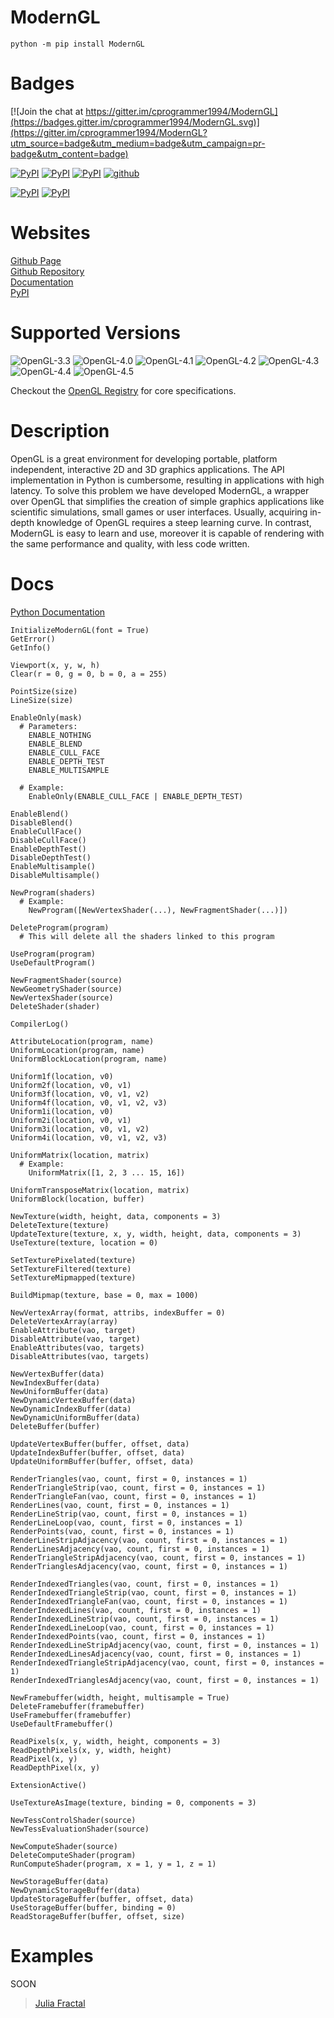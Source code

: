 # ModernGL

```
python -m pip install ModernGL
```

# Badges

[![Join the chat at https://gitter.im/cprogrammer1994/ModernGL](https://badges.gitter.im/cprogrammer1994/ModernGL.svg)](https://gitter.im/cprogrammer1994/ModernGL?utm_source=badge&utm_medium=badge&utm_campaign=pr-badge&utm_content=badge)

[![PyPI](https://img.shields.io/pypi/l/ModernGL.svg)](https://pypi.python.org/pypi/ModernGL)
[![PyPI](https://img.shields.io/pypi/pyversions/ModernGL.svg)](https://pypi.python.org/pypi/ModernGL)
[![PyPI](https://img.shields.io/pypi/v/ModernGL.svg)](https://pypi.python.org/pypi/ModernGL)
[![github](https://img.shields.io/github/tag/cprogrammer1994/ModernGL.svg)](https://github.com/cprogrammer1994/ModernGL)

[![PyPI](https://img.shields.io/pypi/status/ModernGL.svg)](https://pypi.python.org/pypi/ModernGL)
[![PyPI](https://img.shields.io/pypi/dm/ModernGL.svg)](https://pypi.python.org/pypi/ModernGL)

# Websites

[Github Page](http://cprogrammer1994.github.io/ModernGL/)<br>
[Github Repository](https://github.com/cprogrammer1994/ModernGL/)<br>
[Documentation](https://pythonhosted.org/ModernGL/)<br>
[PyPI](https://pypi.python.org/pypi/ModernGL/)

# Supported Versions

![OpenGL-3.3](https://raw.githubusercontent.com/cprogrammer1994/libOpenGL.a/master/Badges/OpenGL-33.png)
![OpenGL-4.0](https://raw.githubusercontent.com/cprogrammer1994/libOpenGL.a/master/Badges/OpenGL-40.png)
![OpenGL-4.1](https://raw.githubusercontent.com/cprogrammer1994/libOpenGL.a/master/Badges/OpenGL-41.png)
![OpenGL-4.2](https://raw.githubusercontent.com/cprogrammer1994/libOpenGL.a/master/Badges/OpenGL-42.png)
![OpenGL-4.3](https://raw.githubusercontent.com/cprogrammer1994/libOpenGL.a/master/Badges/OpenGL-43.png)
![OpenGL-4.4](https://raw.githubusercontent.com/cprogrammer1994/libOpenGL.a/master/Badges/OpenGL-44.png)
![OpenGL-4.5](https://raw.githubusercontent.com/cprogrammer1994/libOpenGL.a/master/Badges/OpenGL-45.png)

Checkout the [OpenGL Registry](https://www.opengl.org/registry/) for core specifications.

# Description

OpenGL is a great environment for developing portable, platform independent,
interactive 2D and 3D graphics applications. The API implementation in Python
is cumbersome, resulting in applications with high latency. To solve this
problem we have developed ModernGL, a wrapper over OpenGL that simplifies the
creation of simple graphics applications like scientific simulations, small
games or user interfaces. Usually, acquiring in-depth knowledge of OpenGL
requires a steep learning curve. In contrast, ModernGL is easy to learn and
use, moreover it is capable of rendering with the same performance and
quality, with less code written.

# Docs

[Python Documentation](https://pythonhosted.org/ModernGL/)

```
InitializeModernGL(font = True)
GetError()
GetInfo()

Viewport(x, y, w, h)
Clear(r = 0, g = 0, b = 0, a = 255)

PointSize(size)
LineSize(size)

EnableOnly(mask)
  # Parameters:
    ENABLE_NOTHING
    ENABLE_BLEND
    ENABLE_CULL_FACE
    ENABLE_DEPTH_TEST
    ENABLE_MULTISAMPLE
  
  # Example:
    EnableOnly(ENABLE_CULL_FACE | ENABLE_DEPTH_TEST)

EnableBlend()
DisableBlend()
EnableCullFace()
DisableCullFace()
EnableDepthTest()
DisableDepthTest()
EnableMultisample()
DisableMultisample()

NewProgram(shaders)
  # Example:
    NewProgram([NewVertexShader(...), NewFragmentShader(...)])

DeleteProgram(program)
  # This will delete all the shaders linked to this program

UseProgram(program)
UseDefaultProgram()

NewFragmentShader(source)
NewGeometryShader(source)
NewVertexShader(source)
DeleteShader(shader)

CompilerLog()

AttributeLocation(program, name)
UniformLocation(program, name)
UniformBlockLocation(program, name)

Uniform1f(location, v0)
Uniform2f(location, v0, v1)
Uniform3f(location, v0, v1, v2)
Uniform4f(location, v0, v1, v2, v3)
Uniform1i(location, v0)
Uniform2i(location, v0, v1)
Uniform3i(location, v0, v1, v2)
Uniform4i(location, v0, v1, v2, v3)

UniformMatrix(location, matrix)
  # Example:
    UniformMatrix([1, 2, 3 ... 15, 16])

UniformTransposeMatrix(location, matrix)
UniformBlock(location, buffer)

NewTexture(width, height, data, components = 3)
DeleteTexture(texture)
UpdateTexture(texture, x, y, width, height, data, components = 3)
UseTexture(texture, location = 0)

SetTexturePixelated(texture)
SetTextureFiltered(texture)
SetTextureMipmapped(texture)

BuildMipmap(texture, base = 0, max = 1000)

NewVertexArray(format, attribs, indexBuffer = 0)
DeleteVertexArray(array)
EnableAttribute(vao, target)
DisableAttribute(vao, target)
EnableAttributes(vao, targets)
DisableAttributes(vao, targets)

NewVertexBuffer(data)
NewIndexBuffer(data)
NewUniformBuffer(data)
NewDynamicVertexBuffer(data)
NewDynamicIndexBuffer(data)
NewDynamicUniformBuffer(data)
DeleteBuffer(buffer)

UpdateVertexBuffer(buffer, offset, data)
UpdateIndexBuffer(buffer, offset, data)
UpdateUniformBuffer(buffer, offset, data)

RenderTriangles(vao, count, first = 0, instances = 1)
RenderTriangleStrip(vao, count, first = 0, instances = 1)
RenderTriangleFan(vao, count, first = 0, instances = 1)
RenderLines(vao, count, first = 0, instances = 1)
RenderLineStrip(vao, count, first = 0, instances = 1)
RenderLineLoop(vao, count, first = 0, instances = 1)
RenderPoints(vao, count, first = 0, instances = 1)
RenderLineStripAdjacency(vao, count, first = 0, instances = 1)
RenderLinesAdjacency(vao, count, first = 0, instances = 1)
RenderTriangleStripAdjacency(vao, count, first = 0, instances = 1)
RenderTrianglesAdjacency(vao, count, first = 0, instances = 1)

RenderIndexedTriangles(vao, count, first = 0, instances = 1)
RenderIndexedTriangleStrip(vao, count, first = 0, instances = 1)
RenderIndexedTriangleFan(vao, count, first = 0, instances = 1)
RenderIndexedLines(vao, count, first = 0, instances = 1)
RenderIndexedLineStrip(vao, count, first = 0, instances = 1)
RenderIndexedLineLoop(vao, count, first = 0, instances = 1)
RenderIndexedPoints(vao, count, first = 0, instances = 1)
RenderIndexedLineStripAdjacency(vao, count, first = 0, instances = 1)
RenderIndexedLinesAdjacency(vao, count, first = 0, instances = 1)
RenderIndexedTriangleStripAdjacency(vao, count, first = 0, instances = 1)
RenderIndexedTrianglesAdjacency(vao, count, first = 0, instances = 1)

NewFramebuffer(width, height, multisample = True)
DeleteFramebuffer(framebuffer)
UseFramebuffer(framebuffer)
UseDefaultFramebuffer()

ReadPixels(x, y, width, height, components = 3)
ReadDepthPixels(x, y, width, height)
ReadPixel(x, y)
ReadDepthPixel(x, y)
```

```
ExtensionActive()

UseTextureAsImage(texture, binding = 0, components = 3)

NewTessControlShader(source)
NewTessEvaluationShader(source)

NewComputeShader(source)
DeleteComputeShader(program)
RunComputeShader(program, x = 1, y = 1, z = 1)

NewStorageBuffer(data)
NewDynamicStorageBuffer(data)
UpdateStorageBuffer(buffer, offset, data)
UseStorageBuffer(buffer, binding = 0)
ReadStorageBuffer(buffer, offset, size)
```

# Examples

SOON
> [Julia Fractal](https://gist.github.com/cprogrammer1994/ecd69bc181e159305ad6)
